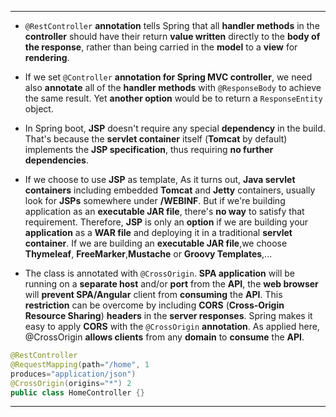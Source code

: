 ----------

- `@RestController` **annotation** tells Spring that all **handler methods** in the **controller** should have their return **value written** directly to the **body of the response**, rather than being carried in the **model** to a **view** for **rendering**.

- If we set `@Controller` **annotation for Spring MVC controller**, we need also **annotate** all of the **handler methods** with `@ResponseBody` to achieve the same result. Yet **another option** would be to return a `ResponseEntity` object.

- In Spring boot, **JSP** doesn't require any special **dependency** in the build. That's because the **servlet container** itself (**Tomcat** by default) implements the **JSP specification**, thus requiring **no further** **dependencies**.	

- If we choose to use **JSP** as template, As it turns out, **Java servlet containers** including embedded **Tomcat** and **Jetty** containers, usually look for **JSPs** somewhere under **/WEBINF**. But if we're building application as an **executable JAR file**, there's **no way** to satisfy that requirement. Therefore, **JSP** is only an **option** if we are building your **application** as a **WAR file** and deploying it in a traditional **servlet container**. If we are building an **executable JAR file**,we choose **Thymeleaf**, **FreeMarker**,**Mustache** or **Groovy Templates**,...


- The class is annotated with `@CrossOrigin`. **SPA application** will be running on a **separate host** and/or **port** from the **API**, the **web browser** will **prevent SPA/Angular** client from **consuming** the **API**. This **restriction** can be overcome by including **CORS** (**Cross-Origin Resource Sharing**) **headers** in the **server responses**. Spring makes it easy to apply **CORS** with the `@CrossOrigin` **annotation**. As applied here, @CrossOrigin **allows clients** from any **domain** to **consume** the **API**.

```java
@RestController
@RequestMapping(path="/home", 1
produces="application/json")
@CrossOrigin(origins="*") 2
public class HomeController {}
```
-----------

